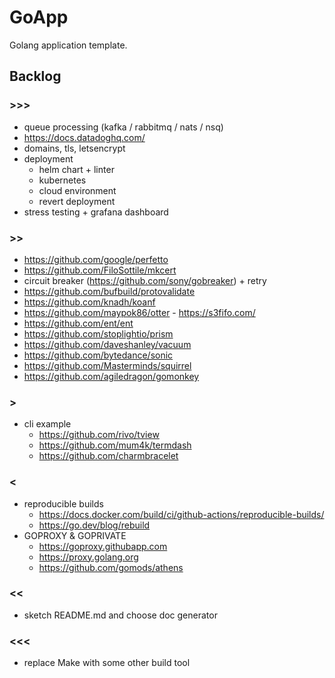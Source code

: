 # GoApp

Golang application template.

## Backlog

### >>>

+ queue processing (kafka / rabbitmq / nats / nsq)
+ https://docs.datadoghq.com/
+ domains, tls, letsencrypt
+ deployment
  * helm chart + linter
  * kubernetes
  * cloud environment
  * revert deployment
+ stress testing + grafana dashboard

### >>

+ https://github.com/google/perfetto
+ https://github.com/FiloSottile/mkcert
+ circuit breaker (https://github.com/sony/gobreaker) + retry
+ https://github.com/bufbuild/protovalidate
+ https://github.com/knadh/koanf
+ https://github.com/maypok86/otter - https://s3fifo.com/
+ https://github.com/ent/ent
+ https://github.com/stoplightio/prism
+ https://github.com/daveshanley/vacuum
+ https://github.com/bytedance/sonic
+ https://github.com/Masterminds/squirrel
+ https://github.com/agiledragon/gomonkey

### >

+ cli example
  * https://github.com/rivo/tview
  * https://github.com/mum4k/termdash
  * https://github.com/charmbracelet

### <

+ reproducible builds
  * https://docs.docker.com/build/ci/github-actions/reproducible-builds/
  * https://go.dev/blog/rebuild
+ GOPROXY & GOPRIVATE
  * https://goproxy.githubapp.com
  * https://proxy.golang.org
  * https://github.com/gomods/athens

### <<

+ sketch README.md and choose doc generator

### <<<

+ replace Make with some other build tool
